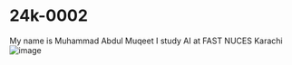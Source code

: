 # 24k-0002
My name is Muhammad Abdul Muqeet I study AI at FAST NUCES Karachi
![image](https://github.com/user-attachments/assets/9040aa03-e272-4877-a2e5-15d84ef397a8)
